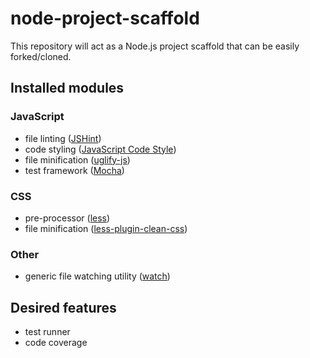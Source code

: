 # node-project-scaffold

This repository will act as a Node.js project scaffold that can be easily forked/cloned.

## Installed modules

### JavaScript
* file linting ([JSHint](https://www.npmjs.com/package/jshint))
* code styling ([JavaScript Code Style](https://www.npmjs.com/package/jscs))
* file minification ([uglify-js](https://www.npmjs.com/package/uglify-js))
* test framework ([Mocha](https://www.npmjs.com/package/mocha))

### CSS
* pre-processor ([less](https://www.npmjs.com/package/less))
* file minification ([less-plugin-clean-css](https://www.npmjs.com/package/less-plugin-clean-css))

### Other
* generic file watching utility ([watch](https://www.npmjs.com/package/watch))

## Desired features

* test runner
* code coverage
